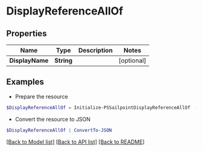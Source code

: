 # DisplayReferenceAllOf
## Properties

Name | Type | Description | Notes
------------ | ------------- | ------------- | -------------
**DisplayName** | **String** |  | [optional] 

## Examples

- Prepare the resource
```powershell
$DisplayReferenceAllOf = Initialize-PSSailpointDisplayReferenceAllOf  -DisplayName John Q. Doe
```

- Convert the resource to JSON
```powershell
$DisplayReferenceAllOf | ConvertTo-JSON
```

[[Back to Model list]](../README.md#documentation-for-models) [[Back to API list]](../README.md#documentation-for-api-endpoints) [[Back to README]](../README.md)

